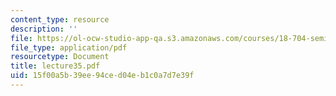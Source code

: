 ```yaml
---
content_type: resource
description: ''
file: https://ol-ocw-studio-app-qa.s3.amazonaws.com/courses/18-704-seminar-in-algebra-and-number-theory-rational-points-on-elliptic-curves-fall-2004/15f00a5b39ee94ced04eb1c0a7d7e39f_lecture35.pdf
file_type: application/pdf
resourcetype: Document
title: lecture35.pdf
uid: 15f00a5b-39ee-94ce-d04e-b1c0a7d7e39f
---
```

